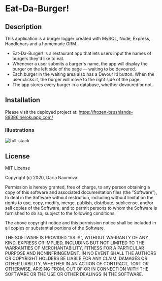 # Eat-Da-Burger!

## Description

This application is a burger logger created with MySQL, Node, Express, Handlebars and a homemade ORM. 

* Eat-Da-Burger! is a restaurant app that lets users input the names of burgers they'd like to eat. 
* Whenever a user submits a burger's name, the app will display the burger on the left side of the page -- waiting to be devoured. 
* Each burger in the waiting area also has a Devour it! button. When the user clicks it, the burger will move to the right side of the page. 
* The app stores every burger in a database, whether devoured or not.

## Installation

Please visit the deployed project at: https://frozen-brushlands-88386.herokuapp.com/ 

### Illustrations

![full-stack](./burger-app.png)


## License

MIT License

Copyright (c) 2020, Daria Naumova.

Permission is hereby granted, free of charge, to any person obtaining a copy of this software and associated documentation files (the "Software"), to deal in the Software without restriction, including without limitation the rights to use, copy, modify, merge, publish, distribute, sublicense, and/or sell copies of the Software, and to permit persons to whom the Software is furnished to do so, subject to the following conditions:

The above copyright notice and this permission notice shall be included in all copies or substantial portions of the Software.

THE SOFTWARE IS PROVIDED "AS IS", WITHOUT WARRANTY OF ANY KIND, EXPRESS OR IMPLIED, INCLUDING BUT NOT LIMITED TO THE WARRANTIES OF MERCHANTABILITY, FITNESS FOR A PARTICULAR PURPOSE AND NONINFRINGEMENT. IN NO EVENT SHALL THE AUTHORS OR COPYRIGHT HOLDERS BE LIABLE FOR ANY CLAIM, DAMAGES OR OTHER LIABILITY, WHETHER IN AN ACTION OF CONTRACT, TORT OR OTHERWISE, ARISING FROM, OUT OF OR IN CONNECTION WITH THE SOFTWARE OR THE USE OR OTHER DEALINGS IN THE SOFTWARE.
